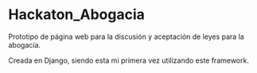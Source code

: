 # Hackaton_Abogacia
Prototipo de página web para la discusión y aceptación de leyes para la abogacía.

Creada en Django, siendo esta mi primera vez utilizando este framework.
